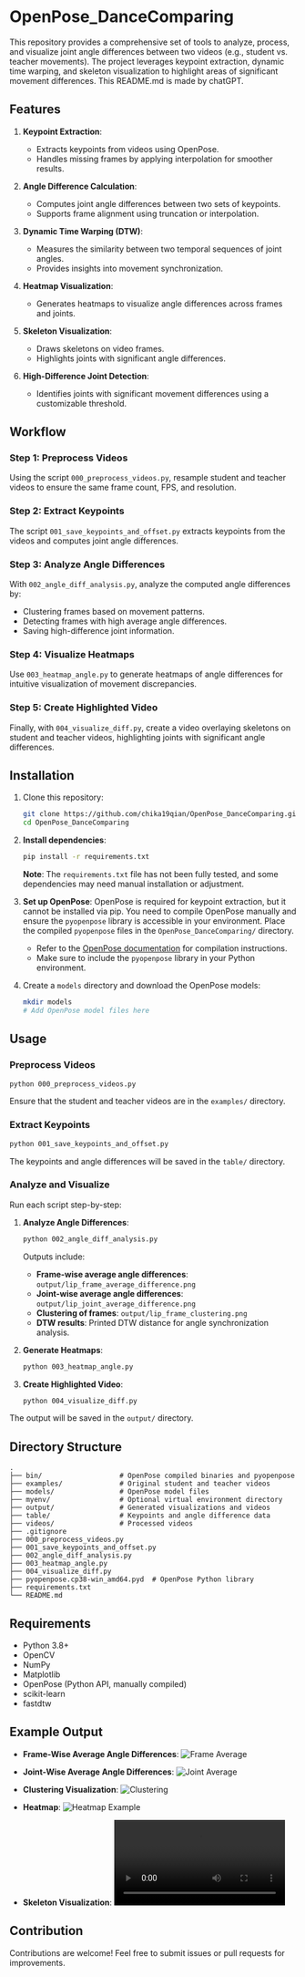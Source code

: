# OpenPose_DanceComparing

This repository provides a comprehensive set of tools to analyze, process, and visualize joint angle differences between two videos (e.g., student vs. teacher movements). The project leverages keypoint extraction, dynamic time warping, and skeleton visualization to highlight areas of significant movement differences. This README.md is made by chatGPT.

## Features

1. **Keypoint Extraction**:
   - Extracts keypoints from videos using OpenPose.
   - Handles missing frames by applying interpolation for smoother results.

2. **Angle Difference Calculation**:
   - Computes joint angle differences between two sets of keypoints.
   - Supports frame alignment using truncation or interpolation.

3. **Dynamic Time Warping (DTW)**:
   - Measures the similarity between two temporal sequences of joint angles.
   - Provides insights into movement synchronization.

4. **Heatmap Visualization**:
   - Generates heatmaps to visualize angle differences across frames and joints.

5. **Skeleton Visualization**:
   - Draws skeletons on video frames.
   - Highlights joints with significant angle differences.

6. **High-Difference Joint Detection**:
   - Identifies joints with significant movement differences using a customizable threshold.

## Workflow

### Step 1: Preprocess Videos
Using the script `000_preprocess_videos.py`, resample student and teacher videos to ensure the same frame count, FPS, and resolution.

### Step 2: Extract Keypoints
The script `001_save_keypoints_and_offset.py` extracts keypoints from the videos and computes joint angle differences.

### Step 3: Analyze Angle Differences
With `002_angle_diff_analysis.py`, analyze the computed angle differences by:
- Clustering frames based on movement patterns.
- Detecting frames with high average angle differences.
- Saving high-difference joint information.

### Step 4: Visualize Heatmaps
Use `003_heatmap_angle.py` to generate heatmaps of angle differences for intuitive visualization of movement discrepancies.

### Step 5: Create Highlighted Video
Finally, with `004_visualize_diff.py`, create a video overlaying skeletons on student and teacher videos, highlighting joints with significant angle differences.

## Installation

1. Clone this repository:
   ```bash
   git clone https://github.com/chika19qian/OpenPose_DanceComparing.git
   cd OpenPose_DanceComparing
   ```

2. **Install dependencies**:
   ```bash
   pip install -r requirements.txt
   ```
   **Note**: The `requirements.txt` file has not been fully tested, and some dependencies may need manual installation or adjustment.

3. **Set up OpenPose**:
   OpenPose is required for keypoint extraction, but it cannot be installed via pip. You need to compile OpenPose manually and ensure the `pyopenpose` library is accessible in your environment. Place the compiled `pyopenpose` files in the `OpenPose_DanceComparing/` directory.

   - Refer to the [OpenPose documentation](https://github.com/CMU-Perceptual-Computing-Lab/openpose) for compilation instructions.
   - Make sure to include the `pyopenpose` library in your Python environment.

4. Create a `models` directory and download the OpenPose models:
   ```bash
   mkdir models
   # Add OpenPose model files here
   ```

## Usage

### Preprocess Videos
```bash
python 000_preprocess_videos.py
```
Ensure that the student and teacher videos are in the `examples/` directory.

### Extract Keypoints
```bash
python 001_save_keypoints_and_offset.py
```
The keypoints and angle differences will be saved in the `table/` directory.

### Analyze and Visualize
Run each script step-by-step:

1. **Analyze Angle Differences**:
   ```bash
   python 002_angle_diff_analysis.py
   ```
   Outputs include:
   - **Frame-wise average angle differences**: `output/lip_frame_average_difference.png`
   - **Joint-wise average angle differences**: `output/lip_joint_average_difference.png`
   - **Clustering of frames**: `output/lip_frame_clustering.png`
   - **DTW results**: Printed DTW distance for angle synchronization analysis.

2. **Generate Heatmaps**:
   ```bash
   python 003_heatmap_angle.py
   ```

3. **Create Highlighted Video**:
   ```bash
   python 004_visualize_diff.py
   ```

The output will be saved in the `output/` directory.

## Directory Structure

```
.
├── bin/                   # OpenPose compiled binaries and pyopenpose
├── examples/              # Original student and teacher videos
├── models/                # OpenPose model files
├── myenv/                 # Optional virtual environment directory
├── output/                # Generated visualizations and videos
├── table/                 # Keypoints and angle difference data
├── videos/                # Processed videos
├── .gitignore
├── 000_preprocess_videos.py
├── 001_save_keypoints_and_offset.py
├── 002_angle_diff_analysis.py
├── 003_heatmap_angle.py
├── 004_visualize_diff.py
├── pyopenpose.cp38-win_amd64.pyd  # OpenPose Python library
├── requirements.txt
└── README.md
```

## Requirements

- Python 3.8+
- OpenCV
- NumPy
- Matplotlib
- OpenPose (Python API, manually compiled)
- scikit-learn
- fastdtw

## Example Output

- **Frame-Wise Average Angle Differences**:
  ![Frame Average](output/lip_frame_average_difference.png)

- **Joint-Wise Average Angle Differences**:
  ![Joint Average](output/lip_joint_average_difference.png)

- **Clustering Visualization**:
  ![Clustering](output/lip_frame_clustering.png)

- **Heatmap**:
  ![Heatmap Example](output/lip_angle_heatmap_csv.png)

- **Skeleton Visualization**:
  ![Skeleton Video](output/lip_highlighted_skeleton_video.mp4)

## Contribution

Contributions are welcome! Feel free to submit issues or pull requests for improvements.


